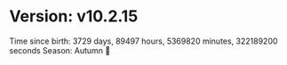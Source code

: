 # Version: v10.2.15
Time since birth: 3729 days, 89497 hours, 5369820 minutes, 322189200 seconds
Season: Autumn 🍁

